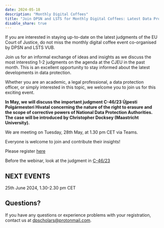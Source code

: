 ```yaml
---
date: 2024-05-18
description: "Monthly Digital Coffees"
title: "Join DPSN and LSTS for Monthly Digital Coffees: Latest Data Protection Judgments from CJEU on 28 May 2024"
disable_share: true
---
```


If you are interested in staying up-to-date on the latest judgments of the EU Court of Justice, 
do not miss the monthly digital coffee event co-organised by DPSN and LSTS VUB.

Join us for an informal exchange of ideas and insights as we discuss the most interesting 1-2 judgments on the agenda at the CJEU in the past
month. This is an excellent opportunity to stay informed about the latest developments in data protection.


Whether you are an academic, a legal professional, a data protection officer, or simply interested in this topic, 
we welcome you to join us for this exciting event.

**In May, we will discuss the important judgment C-46/23 Újpesti Polgármesteri Hivatal concerning the nature of the right to erasure and the 
scope of corrective powers of National Data Protection Authorities. The case will be introduced by Christopher Docksey (Maastricht University).**

We are meeting on Tuesday, 28th May, at 1.30 pm CET via Teams.

Everyone is welcome to join and contribute their insights!

Please register [here](https://events.teams.microsoft.com/event/3dc91c5d-651c-432e-88b5-a0dd4ab202e5@695b7ca8-2da8-4545-a2da-42d03784e585)

Before the webinar, look at the judgment in [C-46/23](https://curia.europa.eu/juris/document/document.jsf?text=&docid=283833&pageIndex=0&doclang=en&mode=lst&dir=&occ=first&part=1&cid=2993449)

## NEXT EVENTS ##

25th June 2024, 1.30-2.30 pm CET

## Questions? ##

If you have any questions or experience problems with your registration, contact us at
[dpscholars@protonmail.com](mailto:dpscholars@protonmail.com).
